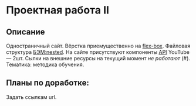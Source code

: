 # Проектная работа II #

## Описание ##
Одностраничный сайт. Вёрстка приемущественно на [flex-box](https://doka.guide/css/flexbox-guide/). Файловая структура [БЭМ:nested](https://ru.bem.info/methodology/filestructure/).
На сайте присутствуют компоненты [API](https://doka.guide/js/api/) YouTube — 2шт.
Сылки на внешние ресурсы на текущий момент *не работают* (#).
Тематика: методика обучения.

## Планы по доработке: ##
Задать ссылкам url.